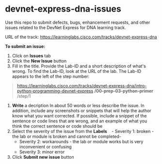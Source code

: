 # devnet-express-dna-issues

Use this repo to submit defects, bugs, enhancement requests, and other issues related to the DevNet Express for DNA learning track.

URL of the track: https://learninglabs.cisco.com/tracks/devnet-express-dna

**To submit an issue:**

1. Click on **Issues** tab
1. Click the **New Issue** button
1. Fill in the title.
  Provide the Lab-ID and a short description of what's wrong. To find the Lab-ID, look at the URL of the lab. The Lab-ID appears to the left of the step number:
  > https://learninglabs.cisco.com/tracks/devnet-express-dna/intro-python-programming-devnet-express **/00-prep-03-python-primer** /step/1
1. **Write** a decription
  In about 50 words or less describe the issue. In addition, include any screenshots or snippets that will help the author know what you want corrected. If possible, include a snippet of the sentence or code lines that are wrong, and an example of what you think the correct sentence or code should be
1. Select the severity of the issue from the **Labels**
    - Severity 1: broken - the lab or module is broken and cannot be completed- 
    - Severity 2: workarounds - the lab or module works but is very inconvenient or confusing
    - Severity 3: minor error
1. Click **Submit new issue** button
